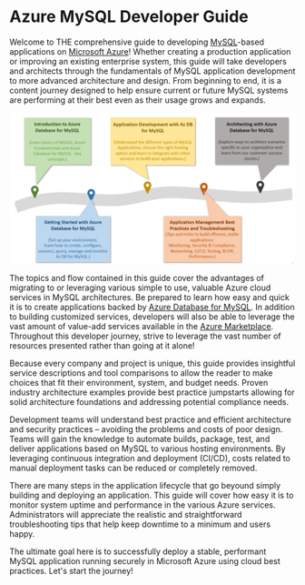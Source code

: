 # Azure MySQL Developer Guide

Welcome to THE comprehensive guide to developing [MySQL](https://www.mysql.com/)-based applications on [Microsoft Azure](https://portal.azure.com/)! Whether  creating a production application or improving an existing enterprise system, this guide will take developers and architects through the fundamentals of MySQL application development to more advanced architecture and design. From beginning to end, it is a content journey designed to help ensure current or future MySQL systems are performing at their best even as their usage grows and expands.

![The diagram shows the progression of development evolution in the guide.](media/mysql-journey.png "MySQL Journey")

The topics and flow contained in this guide cover the advantages of migrating to or leveraging various simple to use, valuable Azure cloud services in MySQL architectures. Be prepared to learn how easy and quick it is to create applications backed by [Azure Database for MySQL](https://docs.microsoft.com/azure/mysql/). In addition to building customized services, developers will also be able to leverage the vast amount of value-add services available in the [Azure Marketplace](https://azuremarketplace.microsoft.com/marketplace/). Throughout this developer journey, strive to leverage the vast number of resources presented rather than going at it alone!

Because every company and project is unique, this guide provides insightful service descriptions and tool comparisons to allow the reader to make choices that fit their environment, system, and budget needs. Proven industry architecture examples provide best practice jumpstarts allowing for solid architecture foundations and addressing potential compliance needs.

Development teams will understand best practice and efficient architecture and security practices – avoiding the problems and costs of poor design. Teams will gain the knowledge to automate builds, package, test, and deliver applications based on MySQL to various hosting environments. By leveraging continuous integration and deployment (CI/CD), costs related to manual deployment tasks can be reduced or completely removed.

There are many steps in the application lifecycle that go beyound simply building and deploying an application. This guide will cover how easy it is to monitor system uptime and performance in the various Azure services. Administrators will appreciate the realistic and straightforward troubleshooting tips that help keep downtime to a minimum and users happy.

The ultimate goal here is to successfully deploy a stable, performant MySQL application running securely in Microsoft Azure using cloud best practices. Let's start the journey!
